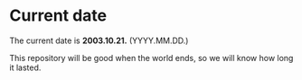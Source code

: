 # Current date

The current date is **2003.10.21.** (YYYY.MM.DD.)

This repository will be good when the world ends, so we will know how long it lasted.